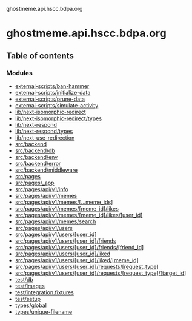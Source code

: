 ghostmeme.api.hscc.bdpa.org

# ghostmeme.api.hscc.bdpa.org

## Table of contents

### Modules

- [external-scripts/ban-hammer](modules/external_scripts_ban_hammer.md)
- [external-scripts/initialize-data](modules/external_scripts_initialize_data.md)
- [external-scripts/prune-data](modules/external_scripts_prune_data.md)
- [external-scripts/simulate-activity](modules/external_scripts_simulate_activity.md)
- [lib/next-isomorphic-redirect](modules/lib_next_isomorphic_redirect.md)
- [lib/next-isomorphic-redirect/types](modules/lib_next_isomorphic_redirect_types.md)
- [lib/next-respond](modules/lib_next_respond.md)
- [lib/next-respond/types](modules/lib_next_respond_types.md)
- [lib/next-use-redirection](modules/lib_next_use_redirection.md)
- [src/backend](modules/src_backend.md)
- [src/backend/db](modules/src_backend_db.md)
- [src/backend/env](modules/src_backend_env.md)
- [src/backend/error](modules/src_backend_error.md)
- [src/backend/middleware](modules/src_backend_middleware.md)
- [src/pages](modules/src_pages.md)
- [src/pages/\_app](modules/src_pages__app.md)
- [src/pages/api/v1/info](modules/src_pages_api_v1_info.md)
- [src/pages/api/v1/memes](modules/src_pages_api_v1_memes.md)
- [src/pages/api/v1/memes/[...meme\_ids]](modules/src_pages_api_v1_memes_____meme_ids_.md)
- [src/pages/api/v1/memes/[meme\_id]/likes](modules/src_pages_api_v1_memes__meme_id__likes.md)
- [src/pages/api/v1/memes/[meme\_id]/likes/[user\_id]](modules/src_pages_api_v1_memes__meme_id__likes__user_id_.md)
- [src/pages/api/v1/memes/search](modules/src_pages_api_v1_memes_search.md)
- [src/pages/api/v1/users](modules/src_pages_api_v1_users.md)
- [src/pages/api/v1/users/[user\_id]](modules/src_pages_api_v1_users__user_id_.md)
- [src/pages/api/v1/users/[user\_id]/friends](modules/src_pages_api_v1_users__user_id__friends.md)
- [src/pages/api/v1/users/[user\_id]/friends/[friend\_id]](modules/src_pages_api_v1_users__user_id__friends__friend_id_.md)
- [src/pages/api/v1/users/[user\_id]/liked](modules/src_pages_api_v1_users__user_id__liked.md)
- [src/pages/api/v1/users/[user\_id]/liked/[meme\_id]](modules/src_pages_api_v1_users__user_id__liked__meme_id_.md)
- [src/pages/api/v1/users/[user\_id]/requests/[request\_type]](modules/src_pages_api_v1_users__user_id__requests__request_type_.md)
- [src/pages/api/v1/users/[user\_id]/requests/[request\_type]/[target\_id]](modules/src_pages_api_v1_users__user_id__requests__request_type___target_id_.md)
- [test/db](modules/test_db.md)
- [test/images](modules/test_images.md)
- [test/integration.fixtures](modules/test_integration_fixtures.md)
- [test/setup](modules/test_setup.md)
- [types/global](modules/types_global.md)
- [types/unique-filename](modules/types_unique_filename.md)
